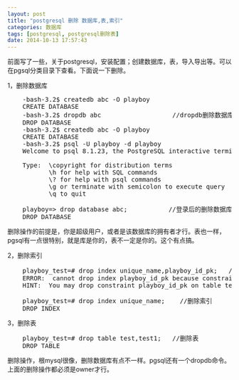 ```yaml
---
layout: post
title: "postgresql 删除 数据库,表,索引"
categories: 数据库 
tags: [postgresql, postgresql删除表]
date: 2014-10-13 17:57:43
---
```


前面写了一些，关于postgresql，安装配置；创建数据库，表，导入导出等。可以在pgsql分类目录下查看。下面说一下删除。

1，删除数据库

<pre>
    -bash-3.2$ createdb abc -O playboy  
    CREATE DATABASE  
    -bash-3.2$ dropdb abc                   //dropdb删除数据库  
    DROP DATABASE  
    -bash-3.2$ createdb abc -O playboy  
    CREATE DATABASE  
    -bash-3.2$ psql -U playboy -d playboy  
    Welcome to psql 8.1.23, the PostgreSQL interactive terminal.  
      
    Type:  \copyright for distribution terms  
           \h for help with SQL commands  
           \? for help with psql commands  
           \g or terminate with semicolon to execute query  
           \q to quit  
      
    playboy=> drop database abc;           //登录后的删除数据库，注意，不能删除当前登录的数据库  
    DROP DATABASE  
</pre>

删除操作的前提是，你是超级用户，或者是该数据库的拥有者才行。表也一样，pgsql有一点很特别，就是库是你的，表不一定是你的。这个有点搞。

2，删除索引

<pre>
    playboy_test=# drop index unique_name,playboy_id_pk;   //主索引是删除不掉的，拥有者和超级用户都不行  
    ERROR:  cannot drop index playboy_id_pk because constraint playboy_id_pk on table test requires it  
    HINT:  You may drop constraint playboy_id_pk on table test instead.  
      
    playboy_test=# drop index unique_name;    //删除索引  
    DROP INDEX  
</pre>

3，删除表

<pre>
    playboy_test=# drop table test,test1;   //删除表  
    DROP TABLE  
</pre>

删除操作，根mysql很像，删除数据库有点不一样。pgsql还有一个dropdb命令。上面的删除操作都必须是owner才行。
